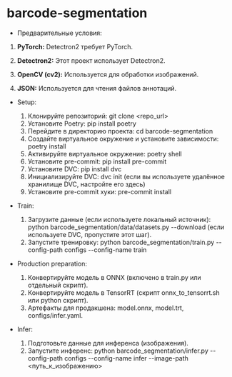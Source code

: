 # barcode-segmentation

- Предварительные условия:

1) **PyTorch:** Detectron2 требует PyTorch.

2) **Detectron2:** Этот проект использует Detectron2.

3) **OpenCV (cv2):**  Используется для обработки изображений.

4) **JSON:**  Используется для чтения файлов аннотаций.

- Setup:
    1.  Клонируйте репозиторий: git clone <repo_url>
    2.  Установите Poetry: pip install poetry
    3.  Перейдите в директорию проекта: cd barcode-segmentation
    4.  Создайте виртуальное окружение и установите зависимости: poetry install
    5.  Активируйте виртуальное окружение: poetry shell
    6.  Установите pre-commit: pip install pre-commit
    7.  Установите DVC: pip install dvc
    8.  Инициализируйте DVC: dvc init (если вы используете удалённое хранилище DVC, настройте его здесь)
    9.  Установите pre-commit хуки: pre-commit install

- Train:
    1.  Загрузите данные (если используете локальный источник): python barcode_segmentation/data/datasets.py --download (если используете DVC, пропустите этот шаг).
    2.  Запустите тренировку: python barcode_segmentation/train.py --config-path configs --config-name train

- Production preparation:
    1.  Конвертируйте модель в ONNX (включено в train.py или отдельный скрипт).
    2.  Конвертируйте модель в TensorRT (скрипт onnx_to_tensorrt.sh или python скрипт).
    3.  Артефакты для продакшена: model.onnx, model.trt, configs/infer.yaml.

- Infer:
    1.  Подготовьте данные для инференса (изображения).
    2.  Запустите инференс: python barcode_segmentation/infer.py --config-path configs --config-name infer --image-path <путь_к_изображению>

